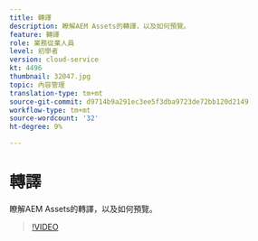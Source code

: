 ```yaml
---
title: 轉譯
description: 瞭解AEM Assets的轉譯，以及如何預覽。
feature: 轉譯
role: 業務從業人員
level: 初學者
version: cloud-service
kt: 4496
thumbnail: 32047.jpg
topic: 內容管理
translation-type: tm+mt
source-git-commit: d9714b9a291ec3ee5f3dba9723de72bb120d2149
workflow-type: tm+mt
source-wordcount: '32'
ht-degree: 9%

---
```



# 轉譯

瞭解AEM Assets的轉譯，以及如何預覽。

>[!VIDEO](https://video.tv.adobe.com/v/32047/?quality=12&learn=on&hidetitle=true)
